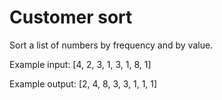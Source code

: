 # Customer sort

Sort a list of numbers by frequency and by value.

Example input:  [4, 2, 3, 1, 3, 1, 8, 1]

Example output: [2, 4, 8, 3, 3, 1, 1, 1]
